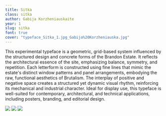 ```yaml
---
title: Sitka
class: sitka
author: Gabija Korzheniauskaite
year: 1
slug: sitka
font: true
cover: "typeface_Sitka_1.jpg_Gabija%20Korzheniauska.jpg"
---
```


This experimental typeface is a geometric, grid-based system influenced by the structured design and concrete forms of the Brandon Estate. It reflects the architectural essence of the site, emphasizing balance, symmetry, and repetition. Each letterform is constructed using fine lines that mimic the estate's distinct window patterns and panel arrangements, embodying the raw, functional aesthetics of Brutalism. The interplay of positive and negative space creates a structured yet dynamic visual rhythm, reinforcing its mechanical and industrial character. Ideal for display use, this typeface is well-suited for contemporary, architectural, and technical applications, including posters, branding, and editorial design.

![](/images/typeface_Sitka_1.jpg_Gabija%20Korzheniauska.jpg)
![](/images/typeface_Sitka_2.jpg_Gabija%20Korzheniauska.jpg)
![](/images/typeface_Sitka_3.jpg_Gabija%20Korzheniauska.jpg)
